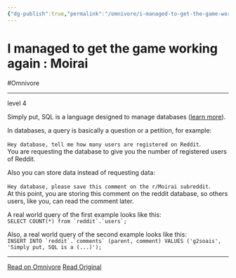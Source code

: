 ```yaml
---
{"dg-publish":true,"permalink":"/omnivore/i-managed-to-get-the-game-working-again-moirai/","title":"I managed to get the game working again : Moirai","tags":["readlater"],"created":"","updated":""}
---
```



# I managed to get the game working again : Moirai
#Omnivore


---

level 4

Simply put, SQL is a language designed to manage databases ([learn more](https://en.wikipedia.org/wiki/SQL)).

In databases, a query is basically a question or a petition, for example:

`Hey database, tell me how many users are registered on Reddit`.  
You are requesting the database to give you the number of registered users of Reddit.

Also you can store data instead of requesting data:

`Hey database, please save this comment on the r/Moirai subreddit`.  
At this point, you are storing this comment on the reddit database, so others users, like you, can read the comment later.

A real world query of the first example looks like this:  
`` SELECT COUNT(*) from `reddit`.`users`; ``

Also, a real world query of the second example looks like this:  
`` INSERT INTO `reddit`.`comments` (parent, comment) VALUES ('g2soais', 'Simply put, SQL is a (...)'); ``

---

[Read on Omnivore](https://omnivore.app/me/i-managed-to-get-the-game-working-again-moirai-1884fc280a5)
[Read Original](https://www.reddit.com/r/Moirai/comments/ibu24o/i_managed_to_get_the_game_working_again)
